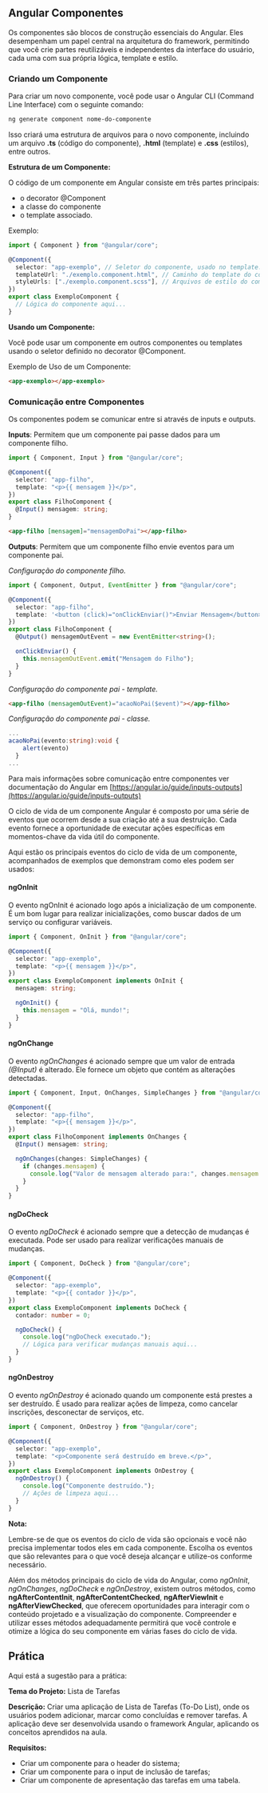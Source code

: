 ## Angular Componentes

Os componentes são blocos de construção essenciais do Angular. Eles desempenham um papel central na arquitetura do framework, permitindo que você crie partes reutilizáveis e independentes da interface do usuário, cada uma com sua própria lógica, template e estilo.

### Criando um Componente

Para criar um novo componente, você pode usar o Angular CLI (Command Line Interface) com o seguinte comando:

```bash
ng generate component nome-do-componente
```

Isso criará uma estrutura de arquivos para o novo componente, incluindo um arquivo **.ts** (código do componente), **.html** (template) e **.css** (estilos), entre outros.

**Estrutura de um Componente:**

O código de um componente em Angular consiste em três partes principais:

- o decorator @Component
- a classe do componente
- o template associado.

Exemplo:

```typescript
import { Component } from "@angular/core";

@Component({
  selector: "app-exemplo", // Seletor do componente, usado no template.
  templateUrl: "./exemplo.component.html", // Caminho do template do componente.
  styleUrls: ["./exemplo.component.scss"], // Arquivos de estilo do componente.
})
export class ExemploComponent {
  // Lógica do componente aqui...
}
```

**Usando um Componente:**

Você pode usar um componente em outros componentes ou templates usando o seletor definido no decorator @Component.

Exemplo de Uso de um Componente:

```html
<app-exemplo></app-exemplo>
```

### Comunicação entre Componentes

Os componentes podem se comunicar entre si através de inputs e outputs.

**Inputs**: Permitem que um componente pai passe dados para um componente filho.

```typescript
import { Component, Input } from "@angular/core";

@Component({
  selector: "app-filho",
  template: "<p>{{ mensagem }}</p>",
})
export class FilhoComponent {
  @Input() mensagem: string;
}
```

```html
<app-filho [mensagem]="mensagemDoPai"></app-filho>
```

**Outputs**: Permitem que um componente filho envie eventos para um componente pai.

_Configuração do componente filho._

```typescript
import { Component, Output, EventEmitter } from "@angular/core";

@Component({
  selector: "app-filho",
  template: '<button (click)="onClickEnviar()">Enviar Mensagem</button>',
})
export class FilhoComponent {
  @Output() mensagemOutEvent = new EventEmitter<string>();

  onClickEnviar() {
    this.mensagemOutEvent.emit("Mensagem do Filho");
  }
}
```

_Configuração do componente pai - template._

```html
<app-filho (mensagemOutEvent)="acaoNoPai($event)"></app-filho>
```

_Configuração do componente pai - classe._

```typescript
...
acaoNoPai(evento:string):void {
    alert(evento)
  }
...
```

Para mais informações sobre comunicação entre componentes ver documentação do Angular em [https://angular.io/guide/inputs-outputs](https://angular.io/guide/inputs-outputs)

O ciclo de vida de um componente Angular é composto por uma série de eventos que ocorrem desde a sua criação até a sua destruição. Cada evento fornece a oportunidade de executar ações específicas em momentos-chave da vida útil do componente.

Aqui estão os principais eventos do ciclo de vida de um componente, acompanhados de exemplos que demonstram como eles podem ser usados:

#### ngOnInit

O evento ngOnInit é acionado logo após a inicialização de um componente. É um bom lugar para realizar inicializações, como buscar dados de um serviço ou configurar variáveis.

```typescript
import { Component, OnInit } from "@angular/core";

@Component({
  selector: "app-exemplo",
  template: "<p>{{ mensagem }}</p>",
})
export class ExemploComponent implements OnInit {
  mensagem: string;

  ngOnInit() {
    this.mensagem = "Olá, mundo!";
  }
}
```

#### ngOnChange

O evento _ngOnChanges_ é acionado sempre que um valor de entrada _(@Input)_ é alterado. Ele fornece um objeto que contém as alterações detectadas.

```typescript
import { Component, Input, OnChanges, SimpleChanges } from "@angular/core";

@Component({
  selector: "app-filho",
  template: "<p>{{ mensagem }}</p>",
})
export class FilhoComponent implements OnChanges {
  @Input() mensagem: string;

  ngOnChanges(changes: SimpleChanges) {
    if (changes.mensagem) {
      console.log("Valor de mensagem alterado para:", changes.mensagem.currentValue);
    }
  }
}
```

#### ngDoCheck

O evento _ngDoCheck_ é acionado sempre que a detecção de mudanças é executada. Pode ser usado para realizar verificações manuais de mudanças.

```typescript
import { Component, DoCheck } from "@angular/core";

@Component({
  selector: "app-exemplo",
  template: "<p>{{ contador }}</p>",
})
export class ExemploComponent implements DoCheck {
  contador: number = 0;

  ngDoCheck() {
    console.log("ngDoCheck executado.");
    // Lógica para verificar mudanças manuais aqui...
  }
}
```

#### ngOnDestroy

O evento _ngOnDestroy_ é acionado quando um componente está prestes a ser destruído. É usado para realizar ações de limpeza, como cancelar inscrições, desconectar de serviços, etc.

```typescript
import { Component, OnDestroy } from "@angular/core";

@Component({
  selector: "app-exemplo",
  template: "<p>Componente será destruído em breve.</p>",
})
export class ExemploComponent implements OnDestroy {
  ngOnDestroy() {
    console.log("Componente destruído.");
    // Ações de limpeza aqui...
  }
}
```

**Nota:**

Lembre-se de que os eventos do ciclo de vida são opcionais e você não precisa implementar todos eles em cada componente. Escolha os eventos que são relevantes para o que você deseja alcançar e utilize-os conforme necessário.

Além dos métodos principais do ciclo de vida do Angular, como _ngOnInit_, _ngOnChanges_, _ngDoCheck_ e _ngOnDestroy_, existem outros métodos, como **ngAfterContentInit**, **ngAfterContentChecked**, **ngAfterViewInit** e **ngAfterViewChecked**, que oferecem oportunidades para interagir com o conteúdo projetado e a visualização do componente. Compreender e utilizar esses métodos adequadamente permitirá que você controle e otimize a lógica do seu componente em várias fases do ciclo de vida.

## Prática

Aqui está a sugestão para a prática:

**Tema do Projeto:** Lista de Tarefas

**Descrição:** Criar uma aplicação de Lista de Tarefas (To-Do List), onde os usuários podem adicionar, marcar como concluídas e remover tarefas. A aplicação deve ser desenvolvida usando o framework Angular, aplicando os conceitos aprendidos na aula.

**Requisitos:**

- Criar um componente para o header do sistema;
- Criar um componente para o input de inclusão de tarefas;
- Criar um componente de apresentação das tarefas em uma tabela.
